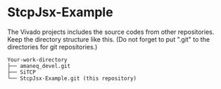 # StcpJsx-Example

The Vivado projects includes the source codes from other repositories. Keep the directory structure like this.
(Do not forget to put ".git" to the directories for git repositories.)

```
Your-work-directory
├── amaneq_devel.git
├── SiTCP
└── StcpJsx-Example.git (this repository)
```

